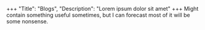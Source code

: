 +++
"Title": "Blogs",
"Description": "Lorem ipsum dolor sit amet"
+++
Might contain something useful sometimes, but I can forecast most of it will be some nonsense.